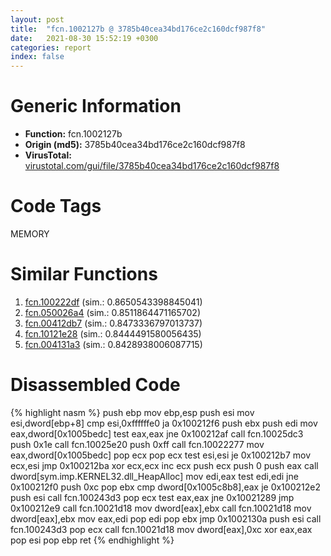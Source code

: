 ```yaml
---
layout: post
title:  "fcn.1002127b @ 3785b40cea34bd176ce2c160dcf987f8"
date:   2021-08-30 15:52:19 +0300
categories: report
index: false
---
```


# Generic Information
- **Function:** fcn.1002127b
- **Origin (md5):** 3785b40cea34bd176ce2c160dcf987f8
- **VirusTotal:** [virustotal.com/gui/file/3785b40cea34bd176ce2c160dcf987f8][virustotal_ref]

# Code Tags
<span class="tag" id="MEMORY">MEMORY</span>


# Similar Functions

1. [fcn.100222df][similar_1_ref] (sim.: 0.8650543398845041)
2. [fcn.050026a4][similar_2_ref] (sim.: 0.8511864471165702)
3. [fcn.00412db7][similar_3_ref] (sim.: 0.8473336797013737)
4. [fcn.10121e28][similar_4_ref] (sim.: 0.8444491580056435)
5. [fcn.004131a3][similar_5_ref] (sim.: 0.8428938006087715)


# Disassembled Code

{% highlight nasm %}
push ebp
mov ebp,esp
push esi
mov esi,dword[ebp+8]
cmp esi,0xffffffe0
ja 0x100212f6
push ebx
push edi
mov eax,dword[0x1005bedc]
test eax,eax
jne 0x100212af
call fcn.10025dc3
push 0x1e
call fcn.10025e20
push 0xff
call fcn.10022277
mov eax,dword[0x1005bedc]
pop ecx
pop ecx
test esi,esi
je 0x100212b7
mov ecx,esi
jmp 0x100212ba
xor ecx,ecx
inc ecx
push ecx
push 0
push eax
call dword[sym.imp.KERNEL32.dll_HeapAlloc]
mov edi,eax
test edi,edi
jne 0x100212f0
push 0xc
pop ebx
cmp dword[0x1005c8b8],eax
je 0x100212e2
push esi
call fcn.100243d3
pop ecx
test eax,eax
jne 0x10021289
jmp 0x100212e9
call fcn.10021d18
mov dword[eax],ebx
call fcn.10021d18
mov dword[eax],ebx
mov eax,edi
pop edi
pop ebx
jmp 0x1002130a
push esi
call fcn.100243d3
pop ecx
call fcn.10021d18
mov dword[eax],0xc
xor eax,eax
pop esi
pop ebp
ret 
{% endhighlight %}


[similar_1_ref]: /report/fcn.100222df@481b545f5c18f2fce1caac67ddc419e8
[similar_2_ref]: /report/fcn.050026a4@4c586cff484b06245b76ed0781180186
[similar_3_ref]: /report/fcn.00412db7@d3b17e7234a8b4bee51cf688dbfdf6d0
[similar_4_ref]: /report/fcn.10121e28@e5d49e0823e602f2ee948ac39d32c1eb
[similar_5_ref]: /report/fcn.004131a3@abc9786e2a489b932acab8d94330570f
[virustotal_ref]: https://www.virustotal.com/gui/file/3785b40cea34bd176ce2c160dcf987f8